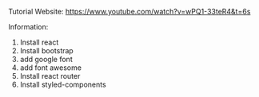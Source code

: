 Tutorial Website:
https://www.youtube.com/watch?v=wPQ1-33teR4&t=6s



Information:
1. Install react
2. Install bootstrap
3. add google font
4. add font awesome
5. Install react router
6. Install styled-components

